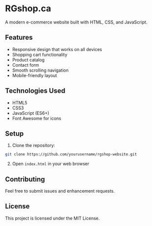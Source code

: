 # RGshop.ca

A modern e-commerce website built with HTML, CSS, and JavaScript.

## Features

- Responsive design that works on all devices
- Shopping cart functionality
- Product catalog
- Contact form
- Smooth scrolling navigation
- Mobile-friendly layout

## Technologies Used

- HTML5
- CSS3
- JavaScript (ES6+)
- Font Awesome for icons

## Setup

1. Clone the repository:
```bash
git clone https://github.com/yourusername/rgshop-website.git
```

2. Open `index.html` in your web browser

## Contributing

Feel free to submit issues and enhancement requests.

## License

This project is licensed under the MIT License. 